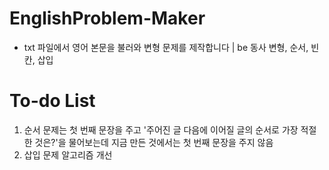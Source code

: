 # EnglishProblem-Maker
* txt 파일에서 영어 본문을 불러와 변형 문제를 제작합니다 | be 동사 변형, 순서, 빈칸, 삽입


# To-do List
1) 순서 문제는 첫 번째 문장을 주고 '주어진 글 다음에 이어질 글의 순서로 가장 적절한 것은?'을 물어보는데
지금 만든 것에서는 첫 번째 문장을 주지 않음
2) 삽입 문제 알고리즘 개선
